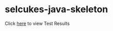 # selcukes-java-skeleton
Click [here](https://selcukes.github.io/selcukes-java-skeleton/) to view Test Results

